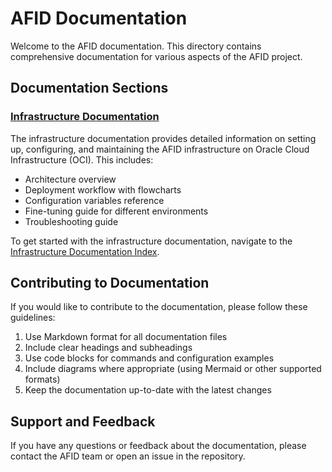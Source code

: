 # AFID Documentation

Welcome to the AFID documentation. This directory contains comprehensive documentation for various aspects of the AFID project.

## Documentation Sections

### [Infrastructure Documentation](infrastructure/index.md)

The infrastructure documentation provides detailed information on setting up, configuring, and maintaining the AFID infrastructure on Oracle Cloud Infrastructure (OCI). This includes:

- Architecture overview
- Deployment workflow with flowcharts
- Configuration variables reference
- Fine-tuning guide for different environments
- Troubleshooting guide

To get started with the infrastructure documentation, navigate to the [Infrastructure Documentation Index](infrastructure/index.md).

## Contributing to Documentation

If you would like to contribute to the documentation, please follow these guidelines:

1. Use Markdown format for all documentation files
2. Include clear headings and subheadings
3. Use code blocks for commands and configuration examples
4. Include diagrams where appropriate (using Mermaid or other supported formats)
5. Keep the documentation up-to-date with the latest changes

## Support and Feedback

If you have any questions or feedback about the documentation, please contact the AFID team or open an issue in the repository.

